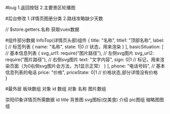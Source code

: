 #bug
1.返回按钮
2.主要景区轮播图

#后台修改
1.详情页图册分类
2.路线攻略缺少天数

// $store.getters.名称 获取vuex数据



#组件部分数据
InfoTop(详情页头部)组件
	{
		title: "名称",
		title1: "顶部名称",
		label: [ // 标签列表
			{
				name: "名称",
				state: 1|0 // 状态，用来渲染
			}
		],
		basicSituation: [ // 基本信息列表
			{
				svg_url1: require("图片路径"), // 左侧svg图片
				svg_url2: require("图片路径"), // 右侧svg图片
				text: "文字内容",
				sign: 0|1 // 标记，用来渲染页面（为0右侧svg图片会方法，为1显示正常）
			}
		],
		phone: "电话号码", // 基本信息列表的电话
		price: "价格",
		priceState: 0|1 // 价格状态,部分详情没有价格	
	}
	
	
#最外层
	板块数组
		对象
			id
			数组
				对象
					名称
						图片数组
						
						
崇阳印象详情页所需数据
id
title
背景图
svg图标(仅美食)
介绍
pic图组
缩略图图组

